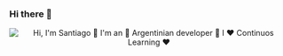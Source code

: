 ### Hi there 👋

<p align="center">
  <img src="https://github.com/matyo91/matyo91/raw/main/assets/github.gif" alt="Hi, I'm Santiago 👋 I'm an 🚀 Argentinian developer 🚀 I ❤️ Continuos Learning ❤️">
</p>

<!--
**Sanrearte/Sanrearte** is a ✨ _special_ ✨ repository because its `README.md` (this file) appears on your GitHub profile.

Here are some ideas to get you started:

- 🔭 I’m currently working on ...
- 🌱 I’m currently learning ...
- 👯 I’m looking to collaborate on ...
- 🤔 I’m looking for help with ...
- 💬 Ask me about ...
- 📫 How to reach me: ...
- 😄 Pronouns: ...
- ⚡ Fun fact: ...
-->
